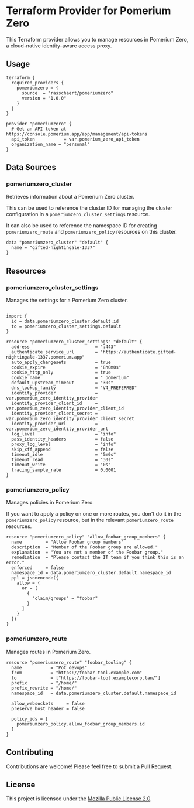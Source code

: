 # Terraform Provider for Pomerium Zero

This Terraform provider allows you to manage resources in Pomerium Zero, a cloud-native identity-aware access proxy.

## Usage

```hcl
terraform {
  required_providers {
    pomeriumzero = {
      source  = "rasschaert/pomeriumzero"
      version = "1.0.0"
    }
  }
}

provider "pomeriumzero" {
  # Get an API token at https://console.pomerium.app/app/management/api-tokens
  api_token           = var.pomerium_zero_api_token
  organization_name = "personal"
}

```

## Data Sources

### pomeriumzero_cluster

Retrieves information about a Pomerium Zero cluster.

This can be used to reference the cluster ID for managing the cluster configuration in a `pomeriumzero_cluster_settings` resource.

It can also be used to reference the namespace ID for creating `pomeriumzero_route` and `pomeriumzero_policy` resources on this cluster.

```hcl
data "pomeriumzero_cluster" "default" {
  name = "gifted-nightingale-1337"
}

```

## Resources

### pomeriumzero_cluster_settings

Manages the settings for a Pomerium Zero cluster.

```hcl

import {
  id = data.pomeriumzero_cluster.default.id
  to = pomeriumzero_cluster_settings.default
}

resource "pomeriumzero_cluster_settings" "default" {
  address                         = ":443"
  authenticate_service_url        = "https://authenticate.gifted-nightingale-1337.pomerium.app"
  auto_apply_changesets           = true
  cookie_expire                   = "8h0m0s"
  cookie_http_only                = true
  cookie_name                     = "_pomerium"
  default_upstream_timeout        = "30s"
  dns_lookup_family               = "V4_PREFERRED"
  identity_provider               = var.pomerium_zero_identity_provider
  identity_provider_client_id     = var.pomerium_zero_identity_provider_client_id
  identity_provider_client_secret = var.pomerium_zero_identity_provider_client_secret
  identity_provider_url           = var.pomerium_zero_identity_provider_url
  log_level                       = "info"
  pass_identity_headers           = false
  proxy_log_level                 = "info"
  skip_xff_append                 = false
  timeout_idle                    = "5m0s"
  timeout_read                    = "30s"
  timeout_write                   = "0s"
  tracing_sample_rate             = 0.0001
}

```

### pomeriumzero_policy

Manages policies in Pomerium Zero.

If you want to apply a policy on one or more routes, you don't do it in the `pomeriumzero_policy` resource, but in the relevant `pomeriumzero_route` resources.

```hcl
resource "pomeriumzero_policy" "allow_foobar_group_members" {
  name         = "Allow Foobar group members"
  description  = "Member of the Foobar group are allowed."
  explanation  = "You are not a member of the Foobar group."
  remediation  = "Please contact the IT team if you think this is an error."
  enforced     = false
  namespace_id = data.pomeriumzero_cluster.default.namespace_id
  ppl = jsonencode({
    allow = {
      or = [
        {
          "claim/groups" = "foobar"
        }
      ]
    }
  })
}
```

### pomeriumzero_route

Manages routes in Pomerium Zero.

```hcl
resource "pomeriumzero_route" "foobar_tooling" {
  name           = "PoC devops"
  from           = "https://foobar-tool.example.com"
  to             = ["https://foobar-tool.examplecorp.lan/"]
  prefix         = "/home/"
  prefix_rewrite = "/home/"
  namespace_id   = data.pomeriumzero_cluster.default.namespace_id

  allow_websockets     = false
  preserve_host_header = false

  policy_ids = [
    pomeriumzero_policy.allow_foobar_group_members.id
  ]
}
```

## Contributing

Contributions are welcome! Please feel free to submit a Pull Request.

## License

This project is licensed under the [Mozilla Public License 2.0](LICENSE).
